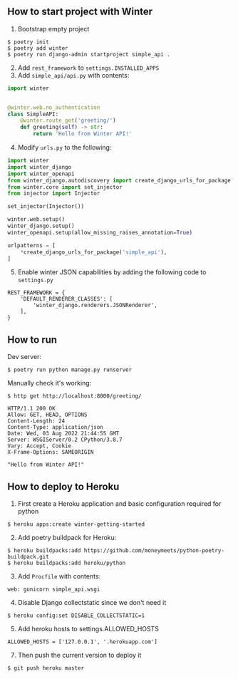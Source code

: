 How to start project with Winter
--------------------------------
1. Bootstrap empty project
```shell
$ poetry init
$ poetry add winter
$ poetry run django-admin startproject simple_api .
```

2. Add `rest_framework` to `settings.INSTALLED_APPS`
3. Add `simple_api/api.py` with contents:
```python
import winter


@winter.web.no_authentication
class SimpleAPI:
    @winter.route_get('greeting/')
    def greeting(self) -> str:
        return 'Hello from Winter API!'
```

4. Modify `urls.py` to the following:
```python
import winter
import winter_django
import winter_openapi
from winter_django.autodiscovery import create_django_urls_for_package
from winter.core import set_injector
from injector import Injector

set_injector(Injector())

winter.web.setup()
winter_django.setup()
winter_openapi.setup(allow_missing_raises_annotation=True)

urlpatterns = [
    *create_django_urls_for_package('simple_api'),
]
```

5. Enable winter JSON capabilities by adding the following code to `settings.py`
```
REST_FRAMEWORK = {
    'DEFAULT_RENDERER_CLASSES': [
        'winter_django.renderers.JSONRenderer',
    ],
}
```

How to run
----------

Dev server:
```shell
$ poetry run python manage.py runserver
```

Manually check it's working:

```shell
$ http get http://localhost:8000/greeting/
```

```
HTTP/1.1 200 OK
Allow: GET, HEAD, OPTIONS
Content-Length: 24
Content-Type: application/json
Date: Wed, 03 Aug 2022 21:44:55 GMT
Server: WSGIServer/0.2 CPython/3.8.7
Vary: Accept, Cookie
X-Frame-Options: SAMEORIGIN

"Hello from Winter API!"
```

How to deploy to Heroku
-----------------------
1. First create a Heroku application and basic configuration required for python

```shell
$ heroku apps:create winter-getting-started
```

2. Add poetry buildpack for Heroku:
```shell
$ heroku buildpacks:add https://github.com/moneymeets/python-poetry-buildpack.git
$ heroku buildpacks:add heroku/python
```

3. Add `Procfile` with contents:
```
web: gunicorn simple_api.wsgi
```

4. Disable Django collectstatic since we don't need it

```shell
$ heroku config:set DISABLE_COLLECTSTATIC=1
```

5. Add heroku hosts to settings.ALLOWED_HOSTS
```
ALLOWED_HOSTS = ['127.0.0.1', '.herokuapp.com']
```

7. Then push the current version to deploy it

```shell
$ git push heroku master
```
